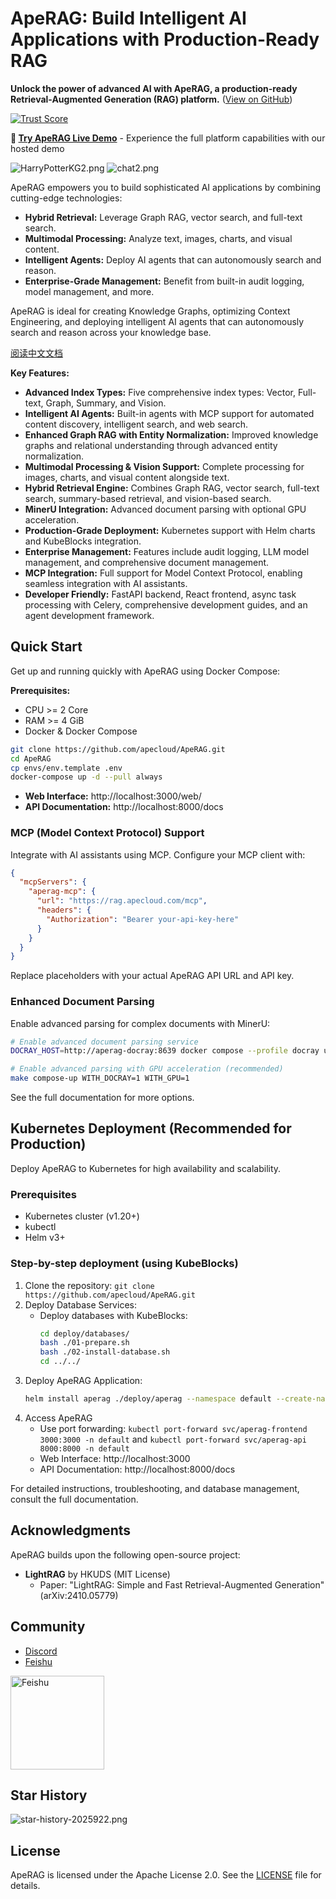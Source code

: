 # ApeRAG: Build Intelligent AI Applications with Production-Ready RAG

**Unlock the power of advanced AI with ApeRAG, a production-ready Retrieval-Augmented Generation (RAG) platform.** ([View on GitHub](https://github.com/apecloud/ApeRAG))

[![Trust Score](https://archestra.ai/mcp-catalog/api/badge/quality/apecloud/ApeRAG)](https://archestra.ai/mcp-catalog/apecloud__aperag)

**🚀 [Try ApeRAG Live Demo](https://rag.apecloud.com/)** - Experience the full platform capabilities with our hosted demo

![HarryPotterKG2.png](docs%2Fimages%2FHarryPotterKG2.png)
![chat2.png](docs%2Fimages%2Fchat2.png)

ApeRAG empowers you to build sophisticated AI applications by combining cutting-edge technologies:

*   **Hybrid Retrieval:** Leverage Graph RAG, vector search, and full-text search.
*   **Multimodal Processing:** Analyze text, images, charts, and visual content.
*   **Intelligent Agents:** Deploy AI agents that can autonomously search and reason.
*   **Enterprise-Grade Management:** Benefit from built-in audit logging, model management, and more.

ApeRAG is ideal for creating Knowledge Graphs, optimizing Context Engineering, and deploying intelligent AI agents that can autonomously search and reason across your knowledge base.

[阅读中文文档](README-zh.md)

**Key Features:**

*   **Advanced Index Types:** Five comprehensive index types: Vector, Full-text, Graph, Summary, and Vision.
*   **Intelligent AI Agents:** Built-in agents with MCP support for automated content discovery, intelligent search, and web search.
*   **Enhanced Graph RAG with Entity Normalization:** Improved knowledge graphs and relational understanding through advanced entity normalization.
*   **Multimodal Processing & Vision Support:** Complete processing for images, charts, and visual content alongside text.
*   **Hybrid Retrieval Engine:** Combines Graph RAG, vector search, full-text search, summary-based retrieval, and vision-based search.
*   **MinerU Integration:** Advanced document parsing with optional GPU acceleration.
*   **Production-Grade Deployment:** Kubernetes support with Helm charts and KubeBlocks integration.
*   **Enterprise Management:** Features include audit logging, LLM model management, and comprehensive document management.
*   **MCP Integration:** Full support for Model Context Protocol, enabling seamless integration with AI assistants.
*   **Developer Friendly:** FastAPI backend, React frontend, async task processing with Celery, comprehensive development guides, and an agent development framework.

## Quick Start

Get up and running quickly with ApeRAG using Docker Compose:

**Prerequisites:**

*   CPU >= 2 Core
*   RAM >= 4 GiB
*   Docker & Docker Compose

```bash
git clone https://github.com/apecloud/ApeRAG.git
cd ApeRAG
cp envs/env.template .env
docker-compose up -d --pull always
```

*   **Web Interface:** http://localhost:3000/web/
*   **API Documentation:** http://localhost:8000/docs

### MCP (Model Context Protocol) Support

Integrate with AI assistants using MCP. Configure your MCP client with:

```json
{
  "mcpServers": {
    "aperag-mcp": {
      "url": "https://rag.apecloud.com/mcp",
      "headers": {
        "Authorization": "Bearer your-api-key-here"
      }
    }
  }
}
```

Replace placeholders with your actual ApeRAG API URL and API key.

### Enhanced Document Parsing

Enable advanced parsing for complex documents with MinerU:

```bash
# Enable advanced document parsing service
DOCRAY_HOST=http://aperag-docray:8639 docker compose --profile docray up -d

# Enable advanced parsing with GPU acceleration (recommended)
make compose-up WITH_DOCRAY=1 WITH_GPU=1
```

See the full documentation for more options.

## Kubernetes Deployment (Recommended for Production)

Deploy ApeRAG to Kubernetes for high availability and scalability.

### Prerequisites

*   Kubernetes cluster (v1.20+)
*   kubectl
*   Helm v3+

### Step-by-step deployment (using KubeBlocks)

1.  Clone the repository: `git clone https://github.com/apecloud/ApeRAG.git`
2.  Deploy Database Services:
    *   Deploy databases with KubeBlocks:
        ```bash
        cd deploy/databases/
        bash ./01-prepare.sh
        bash ./02-install-database.sh
        cd ../../
        ```
3.  Deploy ApeRAG Application:
    ```bash
    helm install aperag ./deploy/aperag --namespace default --create-namespace
    ```
4.  Access ApeRAG
    *   Use port forwarding: `kubectl port-forward svc/aperag-frontend 3000:3000 -n default` and `kubectl port-forward svc/aperag-api 8000:8000 -n default`
    *   Web Interface: http://localhost:3000
    *   API Documentation: http://localhost:8000/docs

For detailed instructions, troubleshooting, and database management, consult the full documentation.

## Acknowledgments

ApeRAG builds upon the following open-source project:

*   **LightRAG** by HKUDS (MIT License)
    *   Paper: "LightRAG: Simple and Fast Retrieval-Augmented Generation" (arXiv:2410.05779)

## Community

*   [Discord](https://discord.gg/FsKpXukFuB)
*   [Feishu](docs%2Fimages%2Ffeishu-qr-code.png)

<img src="docs/images/feishu-qr-code.png" alt="Feishu" width="150"/>

## Star History

![star-history-2025922.png](docs%2Fimages%2Fstar-history-2025922.png)

## License

ApeRAG is licensed under the Apache License 2.0. See the [LICENSE](./LICENSE) file for details.